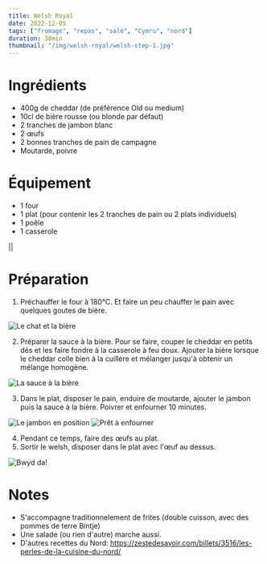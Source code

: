 ```yaml
---
title: Welsh Royal
date: 2022-12-05
tags: ["fromage", "repas", "salé", "Cymru", "nord"]
duration: 30min
thumbnail: "/img/welsh-royal/welsh-step-1.jpg"
---
```


# Ingrédients

+ 400g de cheddar (de préférence Old ou medium)
+ 10cl de bière rousse (ou blonde par défaut)
+ 2 tranches de jambon blanc
+ 2 œufs
+ 2 bonnes tranches de pain de campagne
+ Moutarde, poivre

# Équipement

+ 1 four
+ 1 plat (pour contenir les 2 tranches de pain ou 2 plats individuels)
+ 1 poêle
+ 1 casserole

||

# Préparation

1. Préchauffer le four à 180°C. Et faire un peu chauffer le pain avec quelques goutes
de bière.

![Le chat et la bière](/img/welsh-royal/welsh-step-2.jpg)

2. Préparer la sauce à la bière. Pour se faire, couper le cheddar en petits dés et
les faire fondre à la casserole à feu doux. Ajouter la bière lorsque le cheddar colle
bien à la cuillère et mélanger jusqu'à obtenir un mélange homogène.

![La sauce à la bière](/img/welsh-royal/welsh-step-2-2.jpg)

3. Dans le plat, disposer le pain, enduire de moutarde, ajouter le jambon puis la
sauce à la bière. Poivrer et enfourner 10 minutes.

![Le jambon en position](/img/welsh-royal/welsh-step-3.jpg)
![Prêt à enfourner](/img/welsh-royal/welsh-step-3-2.jpg)

4. Pendant ce temps, faire des œufs au plat.
5. Sortir le welsh, disposer dans le plat avec l'œuf au dessus.

![Bwyd da!](/img/welsh-royal/welsh-step-5.jpg)


# Notes

+ S'accompagne traditionnelement de frites (double cuisson, avec des pommes de terre Bintje)
+ Une salade (ou rien d'autre) marche aussi.
+ D'autres recettes du Nord: https://zestedesavoir.com/billets/3516/les-perles-de-la-cuisine-du-nord/